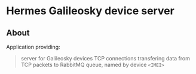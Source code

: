# Hermes Galileosky device server

## About

Application providing:

>  server for Galileosky devices TCP connections
>  transfering data from TCP packets to RabbitMQ queue, named by device `<IMEI>`